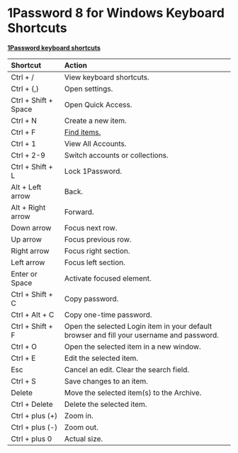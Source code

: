 # 1Password 8 for Windows Keyboard Shortcuts

[**1Password keyboard shortcuts**](https://support.1password.com/keyboard-shortcuts/)

| Shortcut             | Action                                                       |
| :------------------- | :----------------------------------------------------------- |
| Ctrl + /             | View keyboard shortcuts.                                     |
| Ctrl + (,)           | Open settings.                                               |
| Ctrl + Shift + Space | Open Quick Access.                                           |
| Ctrl + N             | Create a new item.                                           |
| Ctrl + F             | [Find items.](https://support.1password.com/search-1password/?windows) |
| Ctrl + 1             | View All Accounts.                                           |
| Ctrl + 2-9           | Switch accounts or collections.                              |
| Ctrl + Shift + L     | Lock 1Password.                                              |
| Alt + Left arrow     | Back.                                                        |
| Alt + Right arrow    | Forward.                                                     |
| Down arrow           | Focus next row.                                              |
| Up arrow             | Focus previous row.                                          |
| Right arrow          | Focus right section.                                         |
| Left arrow           | Focus left section.                                          |
| Enter or Space       | Activate focused element.                                    |
| Ctrl + Shift + C     | Copy password.                                               |
| Ctrl + Alt + C       | Copy one-time password.                                      |
| Ctrl + Shift + F     | Open the selected Login item in your default browser and fill your username and password. |
| Ctrl + O             | Open the selected item in a new window.                      |
| Ctrl + E             | Edit the selected item.                                      |
| Esc                  | Cancel an edit. Clear the search field.                      |
| Ctrl + S             | Save changes to an item.                                     |
| Delete               | Move the selected item(s) to the Archive.                    |
| Ctrl + Delete        | Delete the selected item.                                    |
| Ctrl + plus (+)      | Zoom in.                                                     |
| Ctrl + plus (-)      | Zoom out.                                                    |
| Ctrl + plus 0        | Actual size.                                                 |